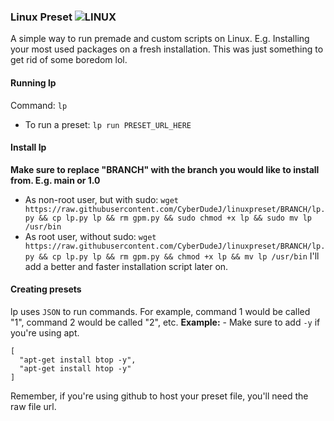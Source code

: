 ### Linux Preset ![LINUX](https://img.shields.io/badge/Linux-FCC624?style=flat&logo=linux&logoColor=black)
A simple way to run premade and custom scripts on Linux. E.g. Installing your most used packages on a fresh installation. This was just something to get rid of some boredom lol.

#### Running lp
Command: ``lp``
* To run a preset: ``lp run PRESET_URL_HERE``

#### Install lp
**Make sure to replace "BRANCH" with the branch you would like to install from. E.g. main or 1.0**
* As non-root user, but with sudo: ```wget https://raw.githubusercontent.com/CyberDudeJ/linuxpreset/BRANCH/lp.py && cp lp.py lp && rm gpm.py && sudo chmod +x lp && sudo mv lp /usr/bin```
* As root user, without sudo: ```wget https://raw.githubusercontent.com/CyberDudeJ/linuxpreset/BRANCH/lp.py && cp lp.py lp && rm gpm.py && chmod +x lp && mv lp /usr/bin```
I'll add a better and faster installation script later on.

#### Creating presets
lp uses ``JSON`` to run commands. For example, command 1 would be called "1", command 2 would be called "2", etc.
**Example:** - Make sure to add ``-y`` if you're using apt.
```
[
  "apt-get install btop -y",
  "apt-get install htop -y"
]
```
Remember, if you're using github to host your preset file, you'll need the raw file url.
